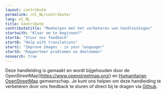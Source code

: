 ```yaml
---
layout: contribute
permalink: /nl_NL/contribute/
lang: nl_NL
title: Contribute
contributetitle: "Meehelpen met het verbeteren van handleidingen"
startwith: "Klaar om te beginnen?"
startA: "Stuur ons feedback"
startB: "Help with translations"
startC: "Improve Images - in your language!"
startD: "Rapporteer problemen en deelnemen"
nosearch: true
---
```

Deze handleiding is gemaakt en wordt bijgehouden door de OpenStreetMap](https://www.openstreetmap.org/) en [Humanitarian OpenStreetMap](http://hotosm.org/) gemeenschap. Je kunt ons helpen om deze handleiding te verbeteren door ons feedback te sturen of direct bij te dragen via [Github](http://github.com/hotosm/learnosm).
